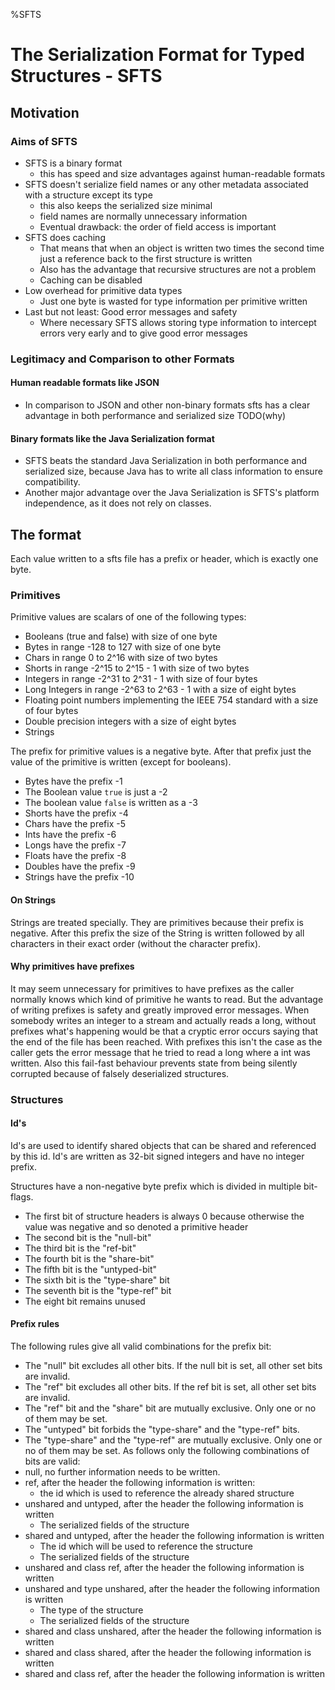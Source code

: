 %SFTS
# The Serialization Format for Typed Structures - SFTS

## Motivation
### Aims of SFTS 
* SFTS is a binary format
    - this has speed and size advantages against human-readable formats
* SFTS doesn't serialize field names or any other metadata associated with a structure except its type
    - this also keeps the serialized size minimal
    - field names are normally unnecessary information
    - Eventual drawback: the order of field access is important
* SFTS does caching
    - That means that when an object is written two times the second time just a reference back to the first structure is written
    - Also has the advantage that recursive structures are not a problem
    - Caching can be disabled
* Low overhead for primitive data types
    - Just one byte is wasted for type information per primitive written
* Last but not least: Good error messages and safety
    - Where necessary SFTS allows storing type information to intercept errors very early and to give good error messages
    
### Legitimacy and Comparison to other Formats

#### Human readable formats like JSON
* In comparison to JSON and other non-binary formats sfts has a clear advantage in both performance and serialized size
    TODO(why)

#### Binary formats like the Java Serialization format
* SFTS beats the standard Java Serialization in both performance and serialized size, because Java has to write
all class information to ensure compatibility. 
* Another major advantage over the Java Serialization is SFTS's platform independence, as it does not rely on classes.

## The format

Each value written to a sfts file has a prefix or header, which is exactly one byte.

### Primitives  
Primitive values are scalars of one of the following types: 
 
- Booleans (true and false) with size of one byte
- Bytes in range -128 to 127 with size of one byte
- Chars in range 0 to 2^16 with size of two bytes
- Shorts in range -2^15 to 2^15 - 1 with size of two bytes
- Integers in range -2^31 to 2^31 - 1 with size of four bytes
- Long Integers in range -2^63 to 2^63 - 1 with a size of eight bytes
- Floating point numbers implementing the IEEE 754 standard with a size of four bytes
- Double precision integers with a size of eight bytes 
- Strings

The prefix for primitive values is a negative byte. After that prefix just the value of the primitive is written (except for booleans).
- Bytes have the prefix -1
- The Boolean value `true` is just a -2
- The boolean value `false` is written as a -3
- Shorts have the prefix -4
- Chars have the prefix -5
- Ints have the prefix -6
- Longs have the prefix -7
- Floats have the prefix -8
- Doubles have the prefix -9
- Strings have the prefix -10

#### On Strings
Strings are treated specially. They are primitives because their prefix is negative.
After this prefix the size of the String is written followed by all characters in their exact order (without the character prefix).

#### Why primitives have prefixes
It may seem unnecessary for primitives to have prefixes as the caller normally knows which kind of primitive he wants to read. 
But the advantage of writing prefixes is safety and greatly improved error messages. 
When somebody writes an integer to a stream and actually reads a long, without prefixes what's happening would be that a cryptic error occurs saying that the end of the file has been reached. 
With prefixes this isn't the case as the caller gets the error message that he tried to read a long where a int was written. 
Also this fail-fast behaviour prevents state from being silently corrupted because of falsely deserialized structures.

### Structures

#### Id's
Id's are used to identify shared objects that can be shared and referenced by this id.
Id's are written as 32-bit signed integers and have no integer prefix.

Structures have a non-negative byte prefix which is divided in multiple bit-flags.

- The first bit of structure headers is always 0 because otherwise the value was negative and so denoted a primitive header 
- The second bit is the "null-bit"
- The third bit is the "ref-bit"
- The fourth bit is the "share-bit"
- The fifth bit is the "untyped-bit"
- The sixth bit is the "type-share" bit
- The seventh bit is the "type-ref" bit
- The eight bit remains unused

#### Prefix rules
The following rules give all valid combinations for the prefix bit:  

- The "null" bit excludes all other bits. If the null bit is set, all other set bits are invalid.
- The "ref" bit excludes all other bits. If the ref bit is set, all other set bits are invalid.
- The "ref" bit and the "share" bit are mutually exclusive. Only one or no of them may be set.
- The "untyped" bit forbids the "type-share" and the "type-ref" bits.
- The "type-share" and the "type-ref" are mutually exclusive. Only one or no of them may be set.
As follows only the following combinations of bits are valid:
- null, no further information needs to be written.    
- ref, after the header the following information is written:
    * the id which is used to reference the already shared structure
- unshared and untyped, after the header the following information is written
    * The serialized fields of the structure
- shared and untyped, after the header the following information is written
    * The id which will be used to reference the structure
    * The serialized fields of the structure
- unshared and class ref, after the header the following information is written
- unshared and type unshared, after the header the following information is written
    * The type of the structure
    * The serialized fields of the structure
- shared and class unshared, after the header the following information is written
- shared and class shared, after the header the following information is written
- shared and class ref, after the header the following information is written